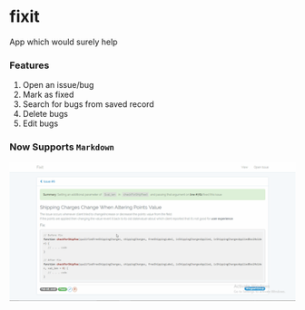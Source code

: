 # fixit

App which would surely help

### Features
1) Open an issue/bug
2) Mark as fixed
3) Search for bugs from saved record
4) Delete bugs
5) Edit bugs

### Now Supports `Markdown`
![Fixit Markup Support](https://github.com/hamzaavvan/fixit/blob/master/screenshots/fixit%20markdown%20support%20showdown.gif?raw=true)
